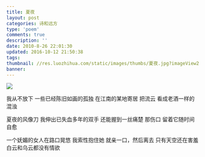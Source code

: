 ```yaml
---
title: 夏夜
layout: post
categories: 诗和远方
type: 'poem'
comments: true
description: ''
date: 2010-8-26 22:01:30
updated: 2016-10-12 21:50:38
tags:
thumbnail: //res.luozhihua.com/static/images/thumbs/夏夜.jpg?imageView2/1/w/345/h/163
banner:
---
```


![](//res.luozhihua.com/static/images/thumbs/夏夜.jpg)

我从不放下
一些已经陈旧如画的孤独
在江南的某地寄居
把流云
看成老酒一样的混浊

夏夜的风像刀
我伸出已失血多年的双手
还能握到一丝痛楚
那伤口
留着它随时间自愈

一个妩媚的女人在路口晃悠
我索性抱住她
就亲一口，然后离去
只有天空还在害羞
白云和乌云都没有情欲
